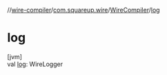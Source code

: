 //[wire-compiler](../../../index.md)/[com.squareup.wire](../index.md)/[WireCompiler](index.md)/[log](log.md)

# log

[jvm]\
val [log](log.md): WireLogger
